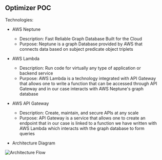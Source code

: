 ## Optimizer POC

Technologies:

- AWS Neptune 
  - Description: Fast Reliable Graph Database Built for the Cloud 
  - Purpose: Neptune is a graph Database provided by AWS that connects data based on subject predicate object triplets
 
- AWS Lambda
  - Description: Run code for virtually any type of application or backend service 
  - Purpose: AWS Lambda is a technology integrated with API Gateway that allows one to write a function that can
             be accessed through API Gateway and in our case interacts with AWS Neptune's graph database 


- AWS API Gateway
  - Description: Create, maintain, and secure APIs at any scale
  - Purpose: API Gateway is a service that allows one to create an endpoint that in our case is linked to a function we have
             written with AWS Lambda which interacts with the graph database to form queries 
             

- Architecture Diagram


![Architecture Flow](https://user-images.githubusercontent.com/49589589/126341571-26ae860d-2217-4273-8e9a-d9b429b12f20.PNG)

